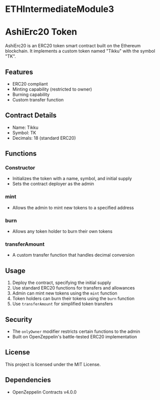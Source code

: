 # ETHIntermediateModule3
# AshiErc20 Token

AshiErc20 is an ERC20 token smart contract built on the Ethereum blockchain. It implements a custom token named "Tikku" with the symbol "TK".

## Features

- ERC20 compliant
- Minting capability (restricted to owner)
- Burning capability
- Custom transfer function

## Contract Details

- Name: Tikku
- Symbol: TK
- Decimals: 18 (standard ERC20)

## Functions

### Constructor

- Initializes the token with a name, symbol, and initial supply
- Sets the contract deployer as the admin

### mint

- Allows the admin to mint new tokens to a specified address

### burn

- Allows any token holder to burn their own tokens

### transferAmount

- A custom transfer function that handles decimal conversion

## Usage

1. Deploy the contract, specifying the initial supply
2. Use standard ERC20 functions for transfers and allowances
3. Admin can mint new tokens using the `mint` function
4. Token holders can burn their tokens using the `burn` function
5. Use `transferAmount` for simplified token transfers

## Security

- The `onlyOwner` modifier restricts certain functions to the admin
- Built on OpenZeppelin's battle-tested ERC20 implementation

## License

This project is licensed under the MIT License.

## Dependencies

- OpenZeppelin Contracts v4.0.0
